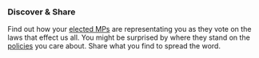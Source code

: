 ### Discover & Share

Find out how your [elected MPs](<%= members_path %>) are representating you as they vote on the laws that effect us all. You might be surprised by where they stand on the [policies](<%= policies_path %>) you care about. Share what you find to spread the word.
